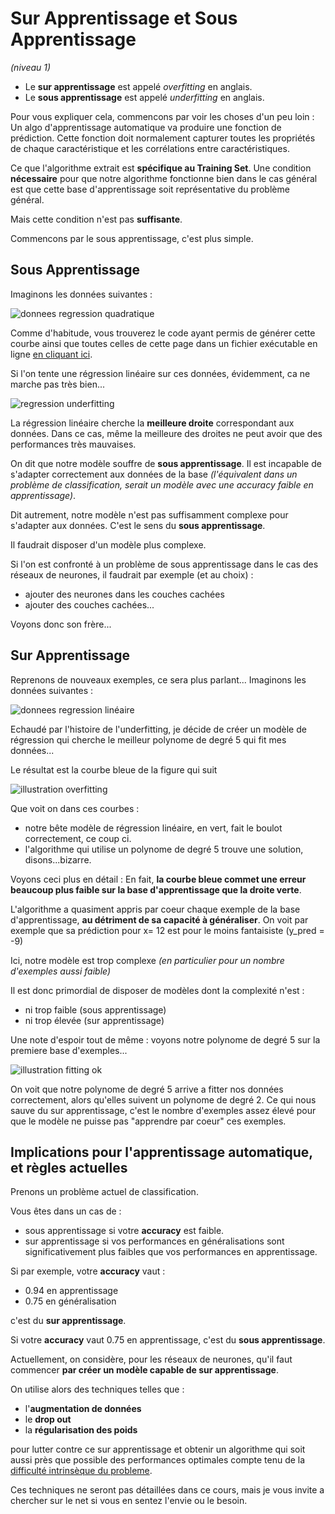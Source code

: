 # Sur Apprentissage et Sous Apprentissage
*(niveau 1)*

- Le **sur apprentissage** est appelé *overfitting* en anglais.
- Le **sous apprentissage** est appelé *underfitting* en anglais.


Pour vous expliquer cela, commencons par voir les choses d'un peu loin :
Un algo d'apprentissage automatique va produire une fonction de prédiction.
Cette fonction doit normalement capturer toutes les propriétés
de chaque caractéristique et les corrélations entre caractéristiques.

Ce que l'algorithme extrait est **spécifique au Training Set**.
Une condition **nécessaire** pour que notre algorithme fonctionne bien dans le
cas général est que cette base d'apprentissage soit représentative du problème général.

Mais cette condition n'est pas **suffisante**.

Commencons par le sous apprentissage, c'est plus simple.

## Sous Apprentissage

Imaginons les données suivantes :

![donnees regression quadratique](../images/learningBaseOverfitting.png)

Comme d'habitude, vous trouverez le code ayant permis de générer cette courbe ainsi que toutes celles de cette page dans un fichier
exécutable en ligne [en cliquant ici](https://colab.research.google.com/drive/1TEIwklju8ne4tAgWMERdbJ9WW1fA3zga).


Si l'on tente une régression linéaire sur ces données, évidemment, ca ne marche pas très bien...

![regression underfitting](../images/regressionUnderfit.png)

La régression linéaire cherche la **meilleure droite** correspondant aux données. Dans ce cas, même la meilleure des droites ne peut avoir que des performances très mauvaises.

On dit que notre modèle souffre de **sous apprentissage**. Il est incapable de s'adapter correctement aux données de la base *(l'équivalent dans un problème de classification, serait un modèle avec une accuracy faible en apprentissage)*.

Dit autrement, notre modèle n'est pas suffisamment complexe pour s'adapter aux données. C'est le sens du **sous apprentissage**.

Il faudrait disposer d'un modèle plus complexe.

Si l'on est confronté à un problème de sous apprentissage dans le cas des réseaux de neurones, il faudrait par exemple (et au choix) :
- ajouter des neurones dans les couches cachées
- ajouter des couches cachées...

Voyons donc son frère...

## Sur Apprentissage

Reprenons de nouveaux exemples, ce sera plus parlant...
Imaginons les données suivantes :

![donnees regression linéaire](../images/learningBaseOverfitting2.png)

Echaudé par l'histoire de l'underfitting, je décide de créer un modèle de régression qui cherche le meilleur polynome de degré 5 qui fit mes données...

Le résultat est la courbe bleue de la figure qui suit

![illustration overfitting](../images/overfitting.png)

Que voit on dans ces courbes :
- notre bête modèle de régression linéaire, en vert, fait le boulot correctement, ce coup ci.
- l'algorithme qui utilise un polynome de degré 5 trouve une solution, disons...bizarre.

Voyons ceci plus en détail :
En fait, **la courbe bleue commet une erreur beaucoup plus faible sur la base d'apprentissage que la droite verte**.

L'algorithme a quasiment appris par coeur chaque exemple de la base d'apprentissage, **au détriment de sa capacité à généraliser**. On voit par exemple que sa prédiction pour x= 12 est pour le moins fantaisiste (y_pred = -9)

Ici, notre modèle est trop complexe *(en particulier pour un nombre d'exemples aussi faible)*

Il est donc primordial de disposer de modèles dont la complexité n'est :
- ni trop faible (sous apprentissage)
- ni trop élevée (sur apprentissage)

Une note d'espoir tout de même :
voyons notre polynome de degré 5 sur la premiere base d'exemples...

![illustration fitting ok](../images/okfitting.png)

On voit que notre polynome de degré 5 arrive a fitter nos données correctement, alors qu'elles suivent un polynome de degré 2. Ce qui nous sauve du sur apprentissage, c'est le nombre d'exemples assez élevé pour que le modèle ne puisse pas "apprendre par coeur" ces exemples.

## Implications pour l'apprentissage automatique, et règles actuelles

Prenons un problème actuel de classification.

Vous êtes dans un cas de :
- sous apprentissage si votre **accuracy** est faible.
- sur apprentissage si vos performances en généralisations sont significativement plus faibles que vos performances en apprentissage.

Si par exemple, votre **accuracy** vaut :
- 0.94 en apprentissage
- 0.75 en généralisation

c'est du **sur apprentissage**.

Si votre **accuracy** vaut 0.75 en apprentissage, c'est du **sous apprentissage**.

Actuellement, on considère, pour les réseaux de neurones, qu'il faut commencer **par créer un modèle capable de sur apprentissage**.

On utilise alors des techniques telles que :
- l'**augmentation de données**
- le **drop out**
- la **régularisation des poids**

pour lutter contre ce sur apprentissage et obtenir un algorithme qui soit aussi près que possible des performances optimales compte tenu de la [difficulté intrinsèque du probleme](difficultePb.md).

Ces techniques ne seront pas détaillées dans ce cours, mais je vous invite a chercher sur le net si vous en sentez l'envie ou le besoin.
